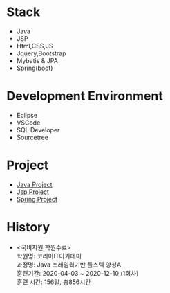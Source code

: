 # Stack
* Java
* JSP
* Html,CSS,JS
* Jquery,Bootstrap
* Mybatis & JPA
* Spring(boot)

# Development Environment
* Eclipse
* VSCode
* SQL Developer
* Sourcetree
  
# Project
* [Java Project](https://github.com/sp91lsu/NusangJavaProj)
* [Jsp Project](https://github.com/sp91lsu/NusangJspProj)
* [Spring Project](https://github.com/sp91lsu/NusangSpringProj)

# History
* <국비지원 학원수료> <br>
학원명: 코리아IT아카데미 <br>
과정명: Java 프레임웍기반 풀스텍 양성A <br>
훈련기간: 2020-04-03 ~ 2020-12-10 (1회차) <br>
훈련 시간: 156일, 총856시간
